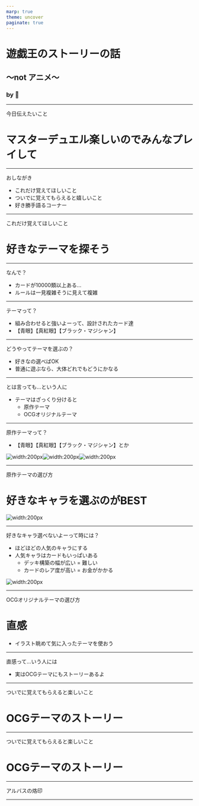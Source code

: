 ```yaml
---
marp: true
theme: uncover
paginate: true
---
```

# 遊戯王のストーリーの話
## 〜not アニメ〜
### by :rooster:
---
今日伝えたいこと
# マスターデュエル楽しいのでみんなプレイして

---
おしながき
- これだけ覚えてほしいこと
- ついでに覚えてもらえると嬉しいこと
- 好き勝手語るコーナー
---
これだけ覚えてほしいこと
# 好きなテーマを探そう

---
なんで？
- カードが10000類以上ある…
- ルールは一見複雑そうに見えて複雑
---
テーマって？
- 組み合わせると強いよーって、設計されたカード達
- 【青眼】【真紅眼】【ブラック・マジシャン】

---
どうやってテーマを選ぶの？
- 好きなの選べばOK
- 普通に遊ぶなら、大体どれでもどうにかなる
---
とは言っても…という人に
- テーマはざっくり分けると
  - 原作テーマ
  - OCGオリジナルテーマ
---
原作テーマって？
- 【青眼】【真紅眼】【ブラック・マジシャン】とか

![width:200px](img/sugoroku.png)![width:200px](img/dinosaur.png)![width:200px](img/pandora.png)

---
原作テーマの選び方
# 好きなキャラを選ぶのがBEST

![width:200px](img/go.png)

---
好きなキャラ選べないよーって時には？

- ほどほどの人気のキャラにする
- 人気キャラはカードもいっぱいある
  - デッキ構築の幅が広い = 難しい
  - カードのレア度が高い = お金がかかる

![width:200px](img/go.png)

---
OCGオリジナルテーマの選び方
# 直感
- イラスト眺めて気に入ったテーマを使おう
---
直感って…いう人には

- 実はOCGテーマにもストーリーあるよ

---
ついでに覚えてもらえると楽しいこと
# OCGテーマのストーリー


---
ついでに覚えてもらえると楽しいこと
# OCGテーマのストーリー

---
アルバスの烙印

---